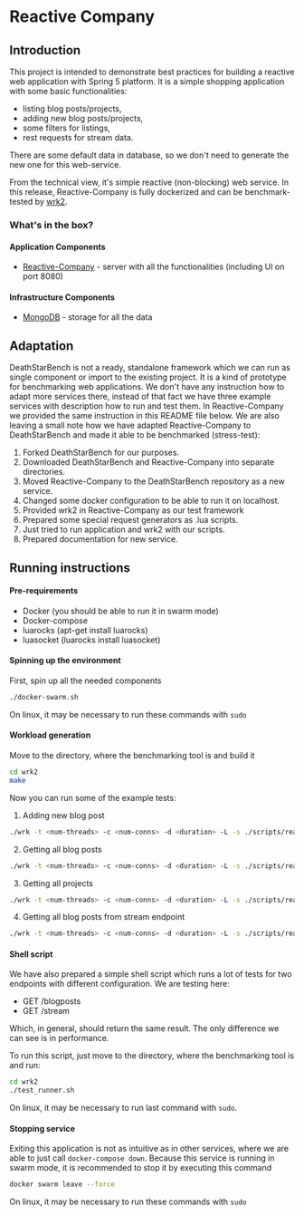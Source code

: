 # Reactive Company 

## Introduction

This project is intended to demonstrate best practices for building 
a reactive web application with Spring 5 platform. It is a simple 
shopping application with some basic functionalities:
- listing blog posts/projects,
- adding new blog posts/projects,
- some filters for listings,
- rest requests for stream data.

There are some default data in database, so we don't
need to generate the new one for this web-service.

From the technical view, it's simple reactive (non-blocking) web 
service. In this release, Reactive-Company  is fully dockerized and 
can be benchmark-tested by
[wrk2](https://github.com/giltene/wrk2).

### What's in the box?

#### Application Components

- [Reactive-Company](src) - server with all the functionalities 
(including UI on port 8080)

#### Infrastructure Components

- [MongoDB](https://docs.mongodb.com/) - storage for all the data

## Adaptation

DeathStarBench is not a ready, standalone framework which we can run
as single component or import to the existing project. It is a kind
of prototype for benchmarking web applications. We don't have any
instruction how to adapt more services there, instead of that fact
we have three example services with description how to run and test
them. In Reactive-Company we provided the same instruction in this
README file below. We are also leaving a small note how we have
adapted Reactive-Company to DeathStarBench and made it able to be
benchmarked (stress-test):

1. Forked DeathStarBench for our purposes.
2. Downloaded DeathStarBench and Reactive-Company into separate directories.
3. Moved Reactive-Company to the DeathStarBench repository as a new service.
4. Changed some docker configuration to be able to run it on localhost.
5. Provided wrk2 in Reactive-Company as our test framework
6. Prepared some special request generators as .lua scripts.
7. Just tried to run application and wrk2 with our scripts.
8. Prepared documentation for new service.

## Running instructions

#### Pre-requirements

- Docker (you should be able to run it in swarm mode)
- Docker-compose
- luarocks (apt-get install luarocks)
- luasocket (luarocks install luasocket)

#### Spinning up the environment

First, spin up all the needed components

```bash
./docker-swarm.sh
```

On linux, it may be necessary to run these commands with ```sudo```

#### Workload generation

Move to the directory, where the benchmarking tool is and build it

```bash
cd wrk2
make
```

Now you can run some of the example tests:
1. Adding new blog post

```bash
./wrk -t <num-threads> -c <num-conns> -d <duration> -L -s ./scripts/reactive-company/add_blogpost.lua http://localhost:8080/blogposts/ -R <reqs-per-sec>
```

2. Getting all blog posts

```bash
./wrk -t <num-threads> -c <num-conns> -d <duration> -L -s ./scripts/reactive-company/get_all_blogposts.lua http://localhost:8080/blogposts/ -R <reqs-per-sec>
```

3. Getting all projects

```bash
./wrk -t <num-threads> -c <num-conns> -d <duration> -L -s ./scripts/reactive-company/get_all_projects.lua http://localhost:8080/projects/ -R <reqs-per-sec>
```

4. Getting all blog posts from stream endpoint

```bash
./wrk -t <num-threads> -c <num-conns> -d <duration> -L -s ./scripts/reactive-company/get_all_projects_stream.lua http://localhost:8080/stream/ -R <reqs-per-sec>
```

#### Shell script

We have also prepared a simple shell script which runs a lot of tests 
for two endpoints with different configuration. We are testing here:

- GET /blogposts
- GET /stream

Which, in general, should return the same result. The only difference
we can see is in performance.

To run this script, just move to the directory, where the benchmarking 
tool is and run:

```bash
cd wrk2
./test_runner.sh
```

On linux, it may be necessary to run last command with ```sudo```.

#### Stopping service

Exiting this application is not as intuitive as in other services,
where we are able to just call ```docker-compose down```. Because
this service is running in swarm mode, it is recommended to stop
it by executing this command

```bash
docker swarm leave --force
```

On linux, it may be necessary to run these commands with ```sudo```
